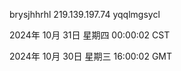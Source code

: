 brysjhhrhl 219.139.197.74 yqqlmgsycl

2024年 10月 31日 星期四 00:00:02 CST

2024年 10月 30日 星期三 16:00:02 GMT
